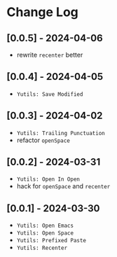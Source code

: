 # Change Log

## [0.0.5] - 2024-04-06

- rewrite `recenter` better

## [0.0.4] - 2024-04-05

- `Yutils: Save Modified`

## [0.0.3] - 2024-04-02

- `Yutils: Trailing Punctuation`
- refactor `openSpace`

## [0.0.2] - 2024-03-31

- `Yutils: Open In Open`
- hack for `openSpace` and `recenter`

## [0.0.1] - 2024-03-30

- `Yutils: Open Emacs`
- `Yutils: Open Space`
- `Yutils: Prefixed Paste`
- `Yutils: Recenter`
